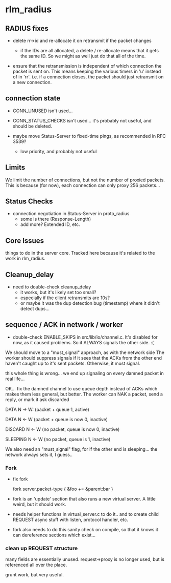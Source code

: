 # rlm_radius

## RADIUS fixes

* delete rr->id and re-allocate it on retransmit if the packet changes
  * if the IDs are all allocated, a delete / re-allocate means that it
    gets the same ID.  So we might as well just do that all of the time.

* ensure that the retransmission is independent of which connection
  the packet is sent on.  This means keeping the various timers in 'u'
  instead of in 'rr'.  i.e. if a connection closes, the packet should
  just retransmit on a new connection.

## connection state

* CONN_UNUSED isn't used...

* CONN_STATUS_CHECKS isn't used... it's probably not useful, and
  should be deleted.

* maybe move Status-Server to fixed-time pings, as recommended in RFC 3539?
  * low priority, and probably not useful

## Limits

We limit the number of connections, but not the number of proxied
packets.  This is because (for now), each connection can only proxy 256 packets...

## Status Checks
    
* connection negotiation in Status-Server in proto_radius
  * some is there (Response-Length)
  * add more?  Extended ID, etc.

## Core Issues

things to do in the server core.  Tracked here because it's related to
the work in rlm_radius.

## Cleanup_delay

* need to double-check cleanup_delay
  * it works, but it's likely set too small?
  * especially if the client retransmits are 10s?
  * or maybe it was the dup detection bug (timestamp) where it didn't detect dups...

## sequence / ACK in network / worker

* double-check ENABLE_SKIPS in src/lib/io/channel.c.  It's disabled
  for now, as it caused problems.  So it ALWAYS signals the other side. :(

We should move to a "must_signal" approach, as with the network side
The worker should suppress signals if it sees that the ACKs from the
other end haven't caught up to it's sent packets.  Otherwise, it must
signal.

this whole thing is wrong... we end up signaling on every damned packet in real life...

OK... fix the damned channel to use queue depth instead of ACKs
which makes them less general, but better.  The worker can NAK a packet, send a reply, or mark it ask discarded

DATA		N -> W: (packet + queue 1, active)

DATA		N <- W (packet + queue is now 0, inactive)

DISCARD		N <- W (no packet, queue is now 0, inactive)

SLEEPING	N <- W (no packet, queue is 1, inactive)

We also need an "must_signal" flag, for if the other end is
sleeping... the network always sets it, I guess..

### Fork

* fix fork

    fork server.packet-type {
        &foo += &parent:bar
    }

* fork is an 'update' section that also runs a new virtual server.  A
  little weird, but it should work.

* needs helper functions in virtual_server.c to do it.. and to create
  child REQUEST async stuff with listen, protocol handler, etc.

* fork also needs to do this sanity check on compile, so that it knows
  it can dereference sections which exist...

### clean up REQUEST structure

many fields are essentially unused.  request->proxy is no longer used,
but is referenced all over the place.

grunt work, but very useful.
